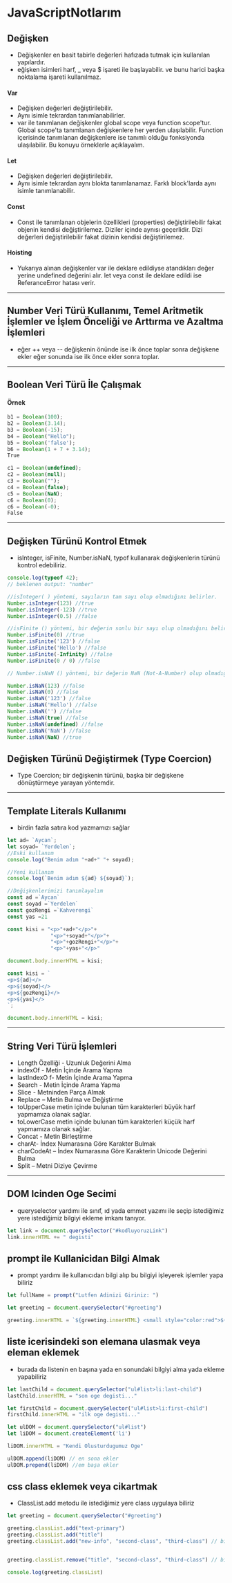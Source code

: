 # JavaScriptNotlarım

## Değişken 
* Değişkenler en basit tabirle değerleri hafızada tutmak için kullanılan yapılardır.
* eğişken isimleri harf, _ veya $ işareti ile başlayabilir. ve bunu harici başka noktalama işareti kullanılmaz.

#### Var
* Değişken değerleri değiştirilebilir.
* Aynı isimle tekrardan tanımlanabilirler.
* var ile tanımlanan değişkenler global scope veya function scope'tur. Global scope'ta tanımlanan değişkenlere her yerden ulaşılabilir. Function içerisinde tanımlanan değişkenlere ise tanımlı olduğu fonksiyonda ulaşılabilir. Bu konuyu örneklerle açıklayalım.

#### Let
* Değişken değerleri değiştirilebilir.
* Aynı isimle tekrardan aynı blokta tanımlanamaz. Farklı block'larda aynı isimle tanımlanabilir.

#### Const
* Const ile tanımlanan objelerin özellikleri (properties) değiştirilebilir fakat objenin kendisi değiştirilemez. Diziler içinde aynısı geçerlidir. Dizi değerleri değiştirilebilir fakat dizinin kendisi değiştirilemez.

#### Hoisting 
* Yukarıya alınan değişkenler var ile deklare edildiyse atandıkları değer yerine undefined değerini alır. let veya const ile deklare edildi ise ReferanceError hatası verir. 

---
## Number Veri Türü Kullanımı, Temel Aritmetik İşlemler ve İşlem Önceliği ve Arttırma ve Azaltma İşlemleri
 
 * eğer ++ veya -- değişkenin önünde ise ilk önce toplar sonra değişkene ekler eğer sonunda ise ilk önce ekler sonra toplar.
---
 ## Boolean Veri Türü İle Çalışmak

 #### Örnek
``` JavaScript
b1 = Boolean(100);
b2 = Boolean(3.14);
b3 = Boolean(-15);
b4 = Boolean("Hello");
b5 = Boolean('false');
b6 = Boolean(1 + 7 + 3.14);
True
```
``` JavaScript 
c1 = Boolean(undefined);
c2 = Boolean(null);
c3 = Boolean("");
c4 = Boolean(false);
c5 = Boolean(NaN);
c6 = Boolean(0);
c6 = Boolean(-0);
False
```
---

## Değişken Türünü Kontrol Etmek
* isInteger, isFinite, Number.isNaN, typof kullanarak değişkenlerin türünü kontrol edebiliriz.
```JavaScript
console.log(typeof 42);
// beklenen output: "number"

//isInteger( ) yöntemi, sayıların tam sayı olup olmadığını belirler.
Number.isInteger(123) //true
Number.isInteger(-123) //true
Number.isInteger(0.5) //false

//isFinite () yöntemi, bir değerin sonlu bir sayı olup olmadığını belirler.
Number.isFinite(0) //true
Number.isFinite('123') //false
Number.isFinite('Hello') //false
Number.isFinite(-Infinity) //false
Number.isFinite(0 / 0) //false

// Number.isNaN () yöntemi, bir değerin NaN (Not-A-Number) olup olmadığını belirler.

Number.isNaN(123) //false
Number.isNaN(0) //false
Number.isNaN('123') //false
Number.isNaN('Hello') //false
Number.isNaN('') //false
Number.isNaN(true) //false
Number.isNaN(undefined) //false
Number.isNaN('NaN') //false
Number.isNaN(NaN) //true
```

## Değişken Türünü Değiştirmek (Type Coercion)

* Type Coercion; bir değişkenin türünü, başka bir değişkene dönüştürmeye yarayan yöntemdir.

---

## Template Literals Kullanımı
* birdin fazla satıra kod yazmamızı sağlar

``` JavaScript
let ad= `Aycan`;
let soyad= `Yerdelen`;
//Eski kullanım
console.log("Benim adım "+ad+" "+ soyad);

//Yeni kullanım
console.log(`Benim adım ${ad} ${soyad}`);
```

``` javaScript
//Değişkenlerimizi tanımlayalım
const ad =`Aycan`
const soyad =`Yerdelen`
const gozRengi =`Kahverengi`
const yas =21

const kisi = "<p>"+ad+"</p>"+
              "<p>"+soyad+"</p>"+
              "<p>"+gozRengi+"</p>"+
              "<p>"+yas+"</p>"

document.body.innerHTML = kisi;

const kisi = `
<p>${ad}</>
<p>${soyad}</>
<p>${gozRengi}</>
<p>${yas}</>
`;

document.body.innerHTML = kisi;
```

---

## String Veri Türü İşlemleri
* Length Özelliği - Uzunluk Değerini Alma
* indexOf - Metin İçinde Arama Yapma
* lastIndexO f- Metin İçinde Arama Yapma
* Search - Metin İçinde Arama Yapma
* Slice - Metninden Parça Almak
* Replace – Metin Bulma ve Değiştirme
* toUpperCase metin içinde bulunan tüm karakterleri büyük harf yapmamıza olanak sağlar.
* toLowerCase metin içinde bulunan tüm karakterleri küçük harf yapmamıza olanak sağlar.
* Concat - Metin Birleştirme
* charAt- İndex Numarasına Göre Karakter Bulmak
* charCodeAt – İndex Numarasına Göre Karakterin Unicode Değerini Bulma
* Split – Metni Diziye Çevirme

---

## DOM Icinden Oge Secimi

* queryselector yardımı ile sınıf, ıd yada emmet yazımı ile seçip istediğimiz yere istediğimiz bilgiyi ekleme imkanı tanıyor.
```JavaScript
let link = document.querySelector("#kodluyoruzLink")
link.innerHTML += " degisti"
```

## prompt ile Kullanicidan Bilgi Almak
* prompt yardımı ile kullanıcıdan bilgi alıp bu bilgiyi işleyerek işlemler yapa biliriz

```JavaScript
let fullName = prompt("Lutfen Adinizi Giriniz: ")

let greeting = document.querySelector("#greeting")

greeting.innerHTML = `${greeting.innerHTML} <small style="color:red">${fullName}</small>`
```

## liste icerisindeki son elemana ulasmak veya eleman eklemek
* burada da listenin en başına yada en sonundaki bilgiyi alma yada ekleme yapabiliriz
```JavaScript
let lastChild = document.querySelector("ul#list>li:last-child")
lastChild.innerHTML = "son oge degisti..."

let firstChild = document.querySelector("ul#list>li:first-child")
firstChild.innerHTML = "ilk oge degisti..."

let ulDOM = document.querySelector("ul#list")
let liDOM = document.createElement('li')

liDOM.innerHTML = "Kendi Olusturdugumuz Oge"

ulDOM.append(liDOM) // en sona ekler
ulDOM.prepend(liDOM) //em başa ekler
```

## css class eklemek veya cikartmak
* ClassList.add metodu ile istediğimiz yere class uygulaya biliriz
```JavaScript
let greeting = document.querySelector("#greeting")

greeting.classList.add("text-primary")
greeting.classList.add("title")
greeting.classList.add("new-info", "second-class", "third-class") // birden fazla class eklemek


greeting.classList.remove("title", "second-class", "third-class") // birden fazla class silmek

console.log(greeting.classList)
```
